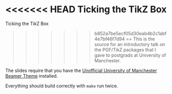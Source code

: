 <<<<<<< HEAD
Ticking the TikZ Box
=======
Ticking the Ti*k*Z Box
>>>>>>> b852a7be5ecf05d30eab4b2c1abf4e7bf46f7d94
==
This is the source for an introductory talk on the PGF/TikZ
packages that I gave to postgrads at University of Manchester.

The slides require that you have the [Unofficial University of
Manchester Beamer Theme](https://github.com/AndrewMundy/unofficial-university-of-manchester-beamer)
installed.

Everything should build correctly with `make` run twice.
